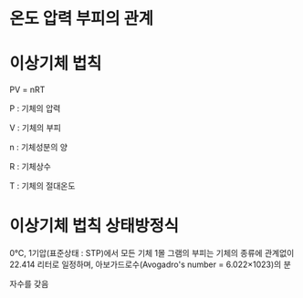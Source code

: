# 온도 압력 부피의 관계
# 이상기체 법칙

PV = nRT

P : 기체의 압력

V : 기체의 부피

n : 기체성분의 양

R  : 기체상수

T : 기체의 절대온도

# 이상기체 법칙 상태방정식

0℃, 1기압(표준상태 : STP)에서 모든 기체 1몰 그램의 부피는 기체의 종류에 관계없이 22.414 리터로 일정하며, 아보가드로수(Avogadro's number = 6.022×1023)의 분

자수를 갖음 



